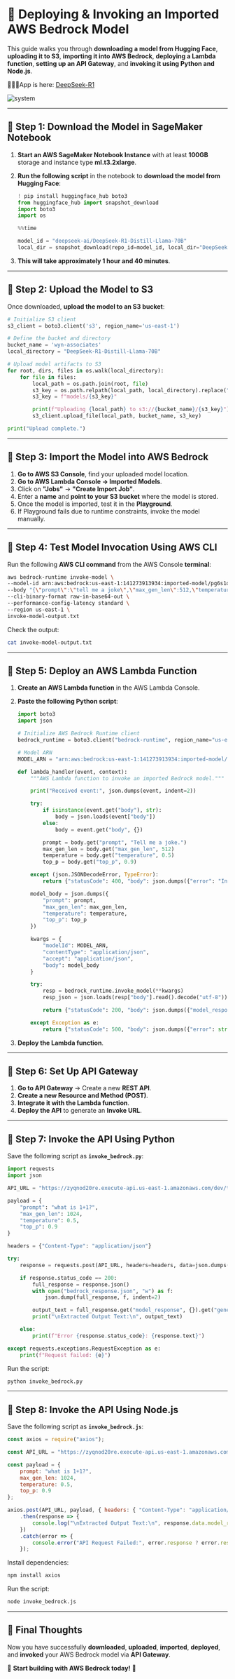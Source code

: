 # 🚀 Deploying & Invoking an Imported AWS Bedrock Model

This guide walks you through **downloading a model from Hugging Face**, **uploading it to S3**, **importing it into AWS Bedrock**, **deploying a Lambda function**, **setting up an API Gateway**, and **invoking it using Python and Node.js**.

🚀🚀🚀App is here: [DeepSeek-R1](https://eagle0504-deepseek-r1.hf.space)

![system](./docs/system.png)

---

## 📌 Step 1: Download the Model in SageMaker Notebook

1. **Start an AWS SageMaker Notebook Instance** with at least **100GB** storage and instance type **ml.t3.2xlarge**.
2. **Run the following script** in the notebook to **download the model from Hugging Face**:

   ```python
   ! pip install huggingface_hub boto3
   from huggingface_hub import snapshot_download
   import boto3
   import os

   %%time

   model_id = "deepseek-ai/DeepSeek-R1-Distill-Llama-70B"
   local_dir = snapshot_download(repo_id=model_id, local_dir="DeepSeek-R1-Distill-Llama-70B")
   ```

3. **This will take approximately 1 hour and 40 minutes**.

---

## 📌 Step 2: Upload the Model to S3

Once downloaded, **upload the model to an S3 bucket**:

```python
# Initialize S3 client
s3_client = boto3.client('s3', region_name='us-east-1')

# Define the bucket and directory
bucket_name = 'wyn-associates'
local_directory = "DeepSeek-R1-Distill-Llama-70B"

# Upload model artifacts to S3
for root, dirs, files in os.walk(local_directory):
    for file in files:
        local_path = os.path.join(root, file)
        s3_key = os.path.relpath(local_path, local_directory).replace("\\", "/")
        s3_key = f"models/{s3_key}"

        print(f"Uploading {local_path} to s3://{bucket_name}/{s3_key}")
        s3_client.upload_file(local_path, bucket_name, s3_key)

print("Upload complete.")
```

---

## 📌 Step 3: Import the Model into AWS Bedrock

1. **Go to AWS S3 Console**, find your uploaded model location.
2. **Go to AWS Lambda Console → Imported Models**.
3. Click on **"Jobs"** → **"Create Import Job"**.
4. Enter a **name** and **point to your S3 bucket** where the model is stored.
5. Once the model is imported, test it in the **Playground**.
6. If Playground fails due to runtime constraints, invoke the model manually.

---

## 📌 Step 4: Test Model Invocation Using AWS CLI

Run the following **AWS CLI command** from the AWS Console **terminal**:

```sh
aws bedrock-runtime invoke-model \
--model-id arn:aws:bedrock:us-east-1:141273913934:imported-model/pg6s1qosvls9 \
--body "{\"prompt\":\"tell me a joke\",\"max_gen_len\":512,\"temperature\":0.5,\"top_p\":0.9}" \
--cli-binary-format raw-in-base64-out \
--performance-config-latency standard \
--region us-east-1 \
invoke-model-output.txt
```

Check the output:
```sh
cat invoke-model-output.txt
```

---

## 📌 Step 5: Deploy an AWS Lambda Function

1. **Create an AWS Lambda function** in the AWS Lambda Console.
2. **Paste the following Python script**:

   ```python
   import boto3
   import json

   # Initialize AWS Bedrock Runtime client
   bedrock_runtime = boto3.client("bedrock-runtime", region_name="us-east-1")

   # Model ARN
   MODEL_ARN = "arn:aws:bedrock:us-east-1:141273913934:imported-model/pg6s1qosvls9"

   def lambda_handler(event, context):
       """AWS Lambda function to invoke an imported Bedrock model."""

       print("Received event:", json.dumps(event, indent=2))

       try:
           if isinstance(event.get("body"), str):
               body = json.loads(event["body"])
           else:
               body = event.get("body", {})

           prompt = body.get("prompt", "Tell me a joke.")
           max_gen_len = body.get("max_gen_len", 512)
           temperature = body.get("temperature", 0.5)
           top_p = body.get("top_p", 0.9)

       except (json.JSONDecodeError, TypeError):
           return {"statusCode": 400, "body": json.dumps({"error": "Invalid JSON payload."})}

       model_body = json.dumps({
           "prompt": prompt,
           "max_gen_len": max_gen_len,
           "temperature": temperature,
           "top_p": top_p
       })

       kwargs = {
           "modelId": MODEL_ARN,
           "contentType": "application/json",
           "accept": "application/json",
           "body": model_body
       }

       try:
           resp = bedrock_runtime.invoke_model(**kwargs)
           resp_json = json.loads(resp["body"].read().decode("utf-8"))

           return {"statusCode": 200, "body": json.dumps({"model_response": resp_json})}

       except Exception as e:
           return {"statusCode": 500, "body": json.dumps({"error": str(e)})}
   ```

3. **Deploy the Lambda function**.

---

## 📌 Step 6: Set Up API Gateway

1. **Go to API Gateway** → Create a new **REST API**.
2. **Create a new Resource and Method (POST)**.
3. **Integrate it with the Lambda function**.
4. **Deploy the API** to generate an **Invoke URL**.

---

## 📌 Step 7: Invoke the API Using Python

Save the following script as **`invoke_bedrock.py`**:

```python
import requests
import json

API_URL = "https://zyqnod20re.execute-api.us-east-1.amazonaws.com/dev/test_bedrock_v4_deepseek"

payload = {
    "prompt": "what is 1+1?",
    "max_gen_len": 1024,
    "temperature": 0.5,
    "top_p": 0.9
}

headers = {"Content-Type": "application/json"}

try:
    response = requests.post(API_URL, headers=headers, data=json.dumps(payload))

    if response.status_code == 200:
        full_response = response.json()
        with open("bedrock_response.json", "w") as f:
            json.dump(full_response, f, indent=2)

        output_text = full_response.get("model_response", {}).get("generation", "No output found.")
        print("\nExtracted Output Text:\n", output_text)

    else:
        print(f"Error {response.status_code}: {response.text}")

except requests.exceptions.RequestException as e:
    print(f"Request failed: {e}")
```

Run the script:
```sh
python invoke_bedrock.py
```

---

## 📌 Step 8: Invoke the API Using Node.js

Save the following script as **`invoke_bedrock.js`**:

```javascript
const axios = require("axios");

const API_URL = "https://zyqnod20re.execute-api.us-east-1.amazonaws.com/dev/test_bedrock_v4_deepseek";

const payload = {
    prompt: "what is 1+1?",
    max_gen_len: 1024,
    temperature: 0.5,
    top_p: 0.9
};

axios.post(API_URL, payload, { headers: { "Content-Type": "application/json" } })
    .then(response => {
        console.log("\nExtracted Output Text:\n", response.data.model_response.generation);
    })
    .catch(error => {
        console.error("API Request Failed:", error.response ? error.response.data : error.message);
    });
```

Install dependencies:
```sh
npm install axios
```

Run the script:
```sh
node invoke_bedrock.js
```

---

## 🎯 **Final Thoughts**
Now you have successfully **downloaded**, **uploaded**, **imported**, **deployed**, and **invoked** your AWS Bedrock model via **API Gateway**.

🚀 **Start building with AWS Bedrock today!** 🎉
